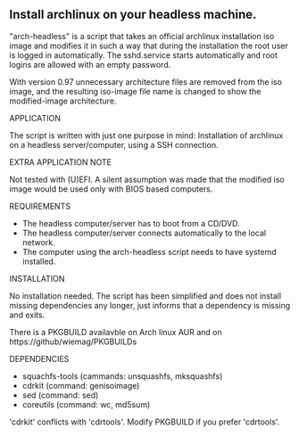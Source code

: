 Install archlinux on your headless machine.
-------------------------------------------


"arch-headless" is a script that takes an official archlinux installation iso image and modifies it in such a way that during the installation the root user is logged in automatically. The sshd.service starts automatically and root logins are allowed with an empty password.

With version 0.97 unnecessary architecture files are removed from the iso image, and the resulting iso-image file name is changed to show the modified-image architecture.


APPLICATION

The script is written with just one purpose in mind:  Installation of archlinux on a headless server/computer, using a SSH connection.


EXTRA APPLICATION NOTE

Not tested with (U)EFI. A silent assumption was made that the modified iso image would be used only with BIOS based computers.


REQUIREMENTS

- The headless computer/server has to boot from a CD/DVD.
- The headless computer/server connects automatically to the local network.
- The computer using the arch-headless script needs to have systemd installed.


INSTALLATION

No installation needed. The script has been simplified and does not install missing dependencies any longer, just informs that a dependency is missing and exits.

There is a PKGBUILD availavble on Arch linux AUR and on https://github/wiemag/PKGBUILDs


DEPENDENCIES

- squachfs-tools (cammands: unsquashfs, mksquashfs)
- cdrkit         (command:  genisoimage)
- sed            (command:  sed)
- coreutils      (command:  wc, md5sum)

'cdrkit' conflicts with 'cdrtools'. Modify PKGBUILD if you prefer 'cdrtools'.
